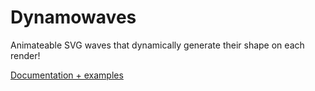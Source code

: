 # Dynamowaves
Animateable SVG waves that dynamically generate their shape on each render!

[Documentation + examples](https://dynamowaves.markzebley.com)
